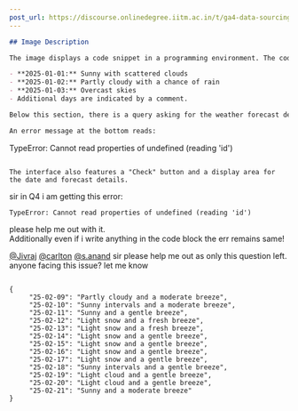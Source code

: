 ```yaml
---
post_url: https://discourse.onlinedegree.iitm.ac.in/t/ga4-data-sourcing-discussion-thread-tds-jan-2025/165959/253
---
```

```markdown
## Image Description

The image displays a code snippet in a programming environment. The code appears to be a JSON representation of a weather forecast for specific dates, including:

- **2025-01-01:** Sunny with scattered clouds
- **2025-01-02:** Partly cloudy with a chance of rain
- **2025-01-03:** Overcast skies
- Additional days are indicated by a comment.

Below this section, there is a query asking for the weather forecast description for "Nur-Sultan" with specific dates and conditions listed, ranging from light snow to sunny intervals. 

An error message at the bottom reads: 
```
TypeError: Cannot read properties of undefined (reading 'id')
```

The interface also features a "Check" button and a display area for the date and forecast details.
```

  
sir in Q4 i am getting this error:

```
TypeError: Cannot read properties of undefined (reading 'id')

```

please help me out with it.  
Additionally even if i write anything in the code block the err remains same!

[@Jivraj](/u/jivraj) [@carlton](/u/carlton) [@s.anand](/u/s.anand) sir please help me out as only this question left.  
anyone facing this issue? let me know

```

{
     "25-02-09": "Partly cloudy and a moderate breeze",
     "25-02-10": "Sunny intervals and a moderate breeze",
     "25-02-11": "Sunny and a gentle breeze",
     "25-02-12": "Light snow and a fresh breeze",
     "25-02-13": "Light snow and a fresh breeze",
     "25-02-14": "Light snow and a gentle breeze",
     "25-02-15": "Light snow and a gentle breeze",
     "25-02-16": "Light snow and a gentle breeze",
     "25-02-17": "Light snow and a gentle breeze",
     "25-02-18": "Sunny intervals and a gentle breeze",
     "25-02-19": "Light cloud and a gentle breeze",
     "25-02-20": "Light cloud and a gentle breeze",
     "25-02-21": "Sunny and a moderate breeze"
}



```